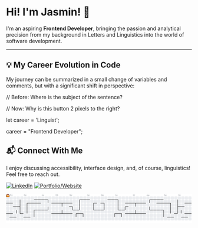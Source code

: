# Hi! I'm Jasmin! 👋


I'm an aspiring **Frontend Developer**, bringing the passion and analytical precision from my background in Letters and Linguistics into the world of software development. 

---

## 💡 My Career Evolution in Code

My journey can be summarized in a small change of variables and comments, but with a significant shift in perspective:

// Before: Where is the subject of the sentence?

// Now: Why is this button 2 pixels to the right?

let career = 'Linguist';

career = "Frontend Developer";

## 📬 Connect With Me

I enjoy discussing accessibility, interface design, and, of course, linguistics! Feel free to reach out.

[![LinkedIn](https://img.shields.io/badge/LinkedIn-0A66C2?style=for-the-badge&logo=linkedin&logoColor=white)](https://www.linkedin.com/in/jasmincaroline/)
[![Portfolio/Website](https://img.shields.io/badge/Portfolio-FF61DA?style=for-the-badge&logo=google-chrome&logoColor=white)](https://jasmincaroline.dev)


<picture>
  <source media="(prefers-color-scheme: dark)" srcset="https://raw.githubusercontent.com/jasmincaroline/jasmincaroline/output/pacman-contribution-graph-dark.svg">
  <source media="(prefers-color-scheme: light)" srcset="https://raw.githubusercontent.com/jasmincaroline/jasmincaroline/output/pacman-contribution-graph.svg">
  <img alt="pacman contribution graph" src="https://raw.githubusercontent.com/jasmincaroline/jasmincaroline/output/pacman-contribution-graph.svg">
</picture>

###
